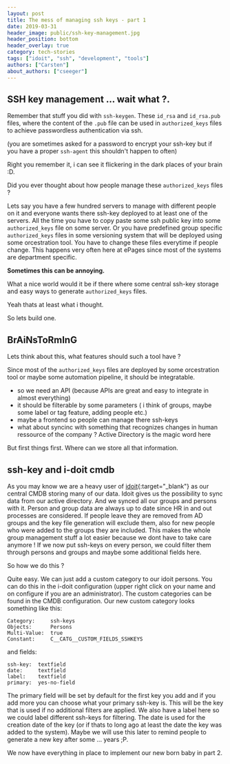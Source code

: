 ```yaml
---
layout: post
title: The mess of managing ssh keys - part 1
date: 2019-03-31
header_image: public/ssh-key-management.jpg
header_position: bottom
header_overlay: true
category: tech-stories
tags: ["idoit", "ssh", "development", "tools"]
authors: ["Carsten"]
about_authors: ["cseeger"]
---
```


## SSH key management ... wait what ?. 

Remember that stuff you did with `ssh-keygen`.
These `id_rsa` and `id_rsa.pub` files, where the content of the `.pub` file can be used in `authorized_keys` files to achieve passwordless authentication via ssh.

(you are sometimes asked for a password to encrypt your ssh-key but if you have a proper `ssh-agent` this shouldn't happen to often)

Right you remember it, i can see it flickering in the dark places of your brain :D.

Did you ever thought about how people manage these `authorized_keys` files ?

Lets say you have a few hundred servers to manage with different people on it and everyone wants there ssh-key deployed to at least one of the servers. 
All the time you have to copy paste some ssh public key into some `authorized_keys` file on some server.
Or you have predefined group specific `authorized_keys` files in some versioning system that will be deployed using some orcestration tool.
You have to change these files everytime if people change. 
This happens very often here at ePages since most of the systems are department specific.

**Sometimes this can be annoying.**

What a nice world would it be if there where some central ssh-key storage and easy ways to generate `authorized_keys` files. 

Yeah thats at least what i thought. 

So lets build one.

## BrAiNsToRmInG

Lets think about this, what features should such a tool have ?

Since most of the `authorized_keys` files are deployed by some orcestration tool or maybe some automation pipeline, it should be integratable.

- so we need an API (because APIs are great and easy to integrate in almost everything)
- it should be filterable by some parameters ( i think of groups, maybe some label or tag feature, adding people etc.)
- maybe a frontend so people can manage there ssh-keys 
- what about syncinc with something that recognizes changes in human ressource of the company ? Active Directory is the magic word here

But first things first. 
Where can we store all that information.

## ssh-key and i-doit cmdb

As you may know we are a heavy user of [idoit](https://www.i-doit.com/){:target="_blank"} as our central CMDB storing many of our data. 
Idoit gives us the possibility to sync data from our active directory. 
And we synced all our groups and persons with it.
Person and group data are always up to date since HR in and out processes are considered.
If people leave they are removed from AD groups and the key file generation will exclude them, also for new people who were added to the groups they are included.
This makes the whole group management stuff a lot easier because we dont have to take care anymore !
If we now put ssh-keys on every person, we could filter them through persons and groups and maybe some additional fields here.

So how we do this ?

Quite easy. We can just add a custom category to our idoit persons.
You can do this in the i-doit configuration (upper right click on your name and on configure if you are an administrator).
The custom categories can be found in the CMDB configuration.
Our new custom category looks something like this:

```
Category:     ssh-keys
Objects:      Persons
Multi-Value:  true
Constant:     C__CATG__CUSTOM_FIELDS_SSHKEYS
```

and fields:
```
ssh-key:  textfield
date:     textfield
label:    textfield
primary:  yes-no-field
```

The primary field will be set by default for the first key you add and if you add more you can choose what your primary ssh-key is. 
This will be the key that is used if no additional filters are applied.
We also have a label here so we could label different ssh-keys for filtering.
The date is used for the creation date of the key (or if thats to long ago at least the date the key was added to the system). 
Maybe we will use this later to remind people to generate a new key after some ... years ;P.

We now have everything in place to implement our new born baby in part 2.
